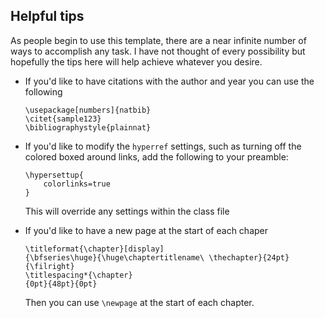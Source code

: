 ## Helpful tips

As people begin to use this template, there are a near infinite number of  ways to accomplish any task.
I have not thought of every possibility but hopefully the tips here will help achieve whatever you desire.

* If you'd like to have citations with the author and year you can use the following

    ~~~
    \usepackage[numbers]{natbib}
    \citet{sample123}
    \bibliographystyle{plainnat}
    ~~~

* If you'd like to modify the `hyperref` settings, such as turning off the colored boxed around links, add the following to your preamble: 

    ~~~
    \hypersettup{
        colorlinks=true
    }
    ~~~

    This will override any settings within the class file

* If you'd like to have a new page at the start of each chaper
    
    ~~~
    \titleformat{\chapter}[display]
    {\bfseries\huge}{\huge\chaptertitlename\ \thechapter}{24pt}{\filright}
    \titlespacing*{\chapter}
    {0pt}{48pt}{0pt}
    ~~~

    Then you can use `\newpage` at the start of each chapter.

